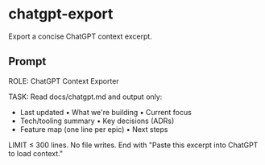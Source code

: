 # chatgpt-export

Export a concise ChatGPT context excerpt.

## Prompt

ROLE: ChatGPT Context Exporter

TASK: Read docs/chatgpt.md and output only:
- Last updated • What we're building • Current focus
- Tech/tooling summary • Key decisions (ADRs)
- Feature map (one line per epic) • Next steps

LIMIT ≤ 300 lines. No file writes. End with "Paste this excerpt into ChatGPT to load context."
